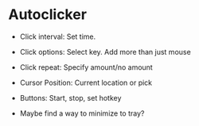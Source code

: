 # Autoclicker
- Click interval: Set time.
- Click options: Select key. Add more than just mouse
- Click repeat: Specify amount/no amount
- Cursor Position: Current location or pick

- Buttons: Start, stop, set hotkey
- Maybe find a way to minimize to tray?
